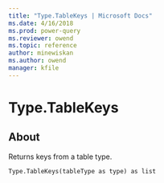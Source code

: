 ```yaml
---
title: "Type.TableKeys | Microsoft Docs"
ms.date: 4/16/2018
ms.prod: power-query
ms.reviewer: owend
ms.topic: reference
author: minewiskan
ms.author: owend
manager: kfile
---
```

# Type.TableKeys

  
## About  
Returns keys from a table type.  
  
```  
Type.TableKeys(tableType as type) as list  
```  
